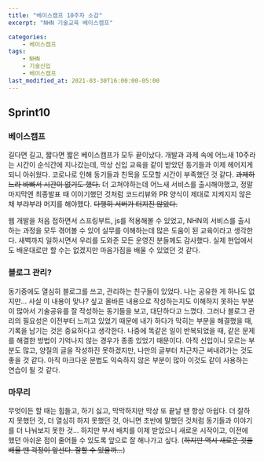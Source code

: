 ```yaml
---
title: "베이스캠프 10주차 소감"
excerpt: "NHN 기술교육 베이스캠프"

categories:
    - 베이스캠프
tags:
    - NHN
    - 기술신입
    - 베이스캠프
last_modified_at: 2021-03-30T16:00:00-05:00
---
```


## Sprint10

### 베이스캠프

길다면 길고, 짧다면 짧은 베이스캠프가 모두 끝이났다. 개발과 과제 속에 어느새 10주라는 시간이 순식간에 지나갔는데, 막상 신입 교육을 같이 받았던 동기들과 이제 헤어지게 되니 아쉬웠다. 코로나로 인해 동기들과 친목을 도모할 시간이 부족했던 것 같다. ~~과제하느라 바빠서 시간이 없기도 했다.~~ 더 고쳐야하는데 어느새 서비스를 출시해야했고, 정말 마지막엔 최종발표 때 이야기했던 것처럼 코드리뷰와 PR 양식이 제대로 지켜지지 않은 채 부랴부랴 머지를 해야했다. ~~다행히 서버가 터지진 않았다.~~  

웹 개발을 처음 접하면서 스프링부트, js를 적용해볼 수 있었고, NHN의 서비스를 출시하는 과정을 모두 겪어볼 수 있어 실무를 이해하는데 많은 도움이 된 교육이라고 생각한다. 새벽까지 일하시면서 우리를 도와준 모든 운영진 분들께도 감사했다. 실제 현업에서도 배운대로만 할 수는 없겠지만 마음가짐을 배울 수 있었던 것 같다.

### 블로그 관리?

동기중에도 열심히 블로그를 쓰고, 관리하는 친구들이 있었다. 나는 공유한 게 하나도 없지만... 사실 이 내용이 맞나? 싶고 올바른 내용으로 작성하는지도 이해하지 못하는 부분이 많아서 기술공유를 잘 작성하는 동기들을 보고, 대단하다고 느꼈다. 그러나 블로그 관리의 필요성은 이전부터 느끼고 있었기 때문에 내가 하다가 막히는 부분을 해결했을 때, 기록을 남기는 것은 중요하다고 생각한다. 나중에 똑같은 일이 반복되었을 때, 같은 문제를 해결한 방법이 기억나지 않는 경우가 종종 있었기 때문이다. 아직 신입이니 모르는 부분도 많고, 양질의 글을 작성하진 못하겠지만, 나만의 글부터 차근차근 써내려가는 것도 좋을 것 같다. 아직 마크다운 문법도 익숙하지 않은 부분이 많아 이것도 같이 사용하는 연습이 될 것 같다.

### 마무리

무엇이든 할 때는 힘들고, 하기 싫고, 막막하지만 막상 또 끝날 땐 항상 아쉽다. 더 잘하지 못했던 것, 더 열심히 하지 못했던 것, 아니면 초반에 말했던 것처럼 동기들과 이야기를 더 나눠보지 못한 것... 하지만 부서 배치를 이제 받았으니 새로운 시작이고, 이전에 했던 아쉬운 점이 줄어들 수 있도록 앞으로 잘 해나가고 싶다. (~~하지만 역시 새로운 것을 배울 땐 걱정이 앞선다. 잘할 수 있을까...~~)